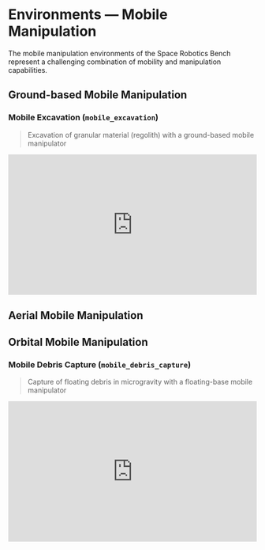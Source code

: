 # Environments — Mobile Manipulation

The mobile manipulation environments of the Space Robotics Bench represent a challenging combination of mobility and manipulation capabilities.

## Ground-based Mobile Manipulation

### Mobile Excavation (`mobile_excavation`)

> Excavation of granular material (regolith) with a ground-based mobile manipulator

<iframe style="width:100%;aspect-ratio:16/9" src="https://www.youtube.com/embed/T7nt1grwHic?si=SAljCvdWv3Z-x-eh&mute=1&autoplay=1&loop=1&playlist=T7nt1grwHic" frameborder="0" allow="accelerometer; autoplay; clipboard-write; encrypted-media; gyroscope; picture-in-picture; web-share" referrerpolicy="strict-origin-when-cross-origin" allowfullscreen></iframe>

## Aerial Mobile Manipulation

## Orbital Mobile Manipulation

### Mobile Debris Capture (`mobile_debris_capture`)

> Capture of floating debris in microgravity with a floating-base mobile manipulator

<iframe style="width:100%;aspect-ratio:16/9" src="https://www.youtube.com/embed/miLE16-RSL4?si=QZvD_mgpEwg5quYD&mute=1&autoplay=1&loop=1&playlist=miLE16-RSL4" frameborder="0" allow="accelerometer; autoplay; clipboard-write; encrypted-media; gyroscope; picture-in-picture; web-share" referrerpolicy="strict-origin-when-cross-origin" allowfullscreen></iframe>
